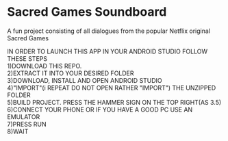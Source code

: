 # Sacred Games Soundboard
A fun project consisting of all dialogues from the popular Netflix original Sacred Games                                    

IN ORDER TO LAUNCH THIS APP IN YOUR ANDROID STUDIO FOLLOW THESE STEPS                            
1)DOWNLOAD THIS REPO.        
2)EXTRACT IT INTO YOUR DESIRED FOLDER                      
3)DOWNLOAD, INSTALL AND OPEN ANDROID STUDIO                           
4)"IMPORT"(i REPEAT DO NOT OPEN RATHER "IMPORT") THE UNZIPPED FOLDER                            
5)BUILD PROJECT. PRESS THE HAMMER SIGN ON THE TOP RIGHT(AS 3.5)                           
6)CONNECT YOUR PHONE OR IF YOU HAVE A GOOD PC USE AN EMULATOR                          
7)PRESS RUN                               
8)WAIT                                        

